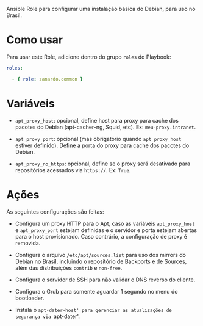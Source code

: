Ansible Role para configurar uma instalação básica do Debian, para uso no
Brasil.

# Como usar

Para usar este Role, adicione dentro do grupo `roles` do Playbook:

```yaml
roles:

  - { role: zanardo.common }
  ```

# Variáveis

- `apt_proxy_host`: opcional, define host para proxy para cache dos pacotes do
  Debian (apt-cacher-ng, Squid, etc). Ex: `meu-proxy.intranet`.

- `apt_proxy_port`: opcional (mas obrigatório quando `apt_proxy_host` estiver
   definido). Define a porta do proxy para cache dos pacotes do Debian.

- `apt_proxy_no_https`: opcional, define se o proxy será desativado para
  repositórios acessados via `https://`. Ex: `True`.

# Ações

As seguintes configurações são feitas:

- Configura um proxy HTTP para o Apt, caso as variáveis `apt_proxy_host` e
  `apt_proxy_port` estejam definidas e o servidor e porta estejam abertas para
  o host provisionado. Caso contrário, a configuração de proxy é removida.

- Configura o arquivo `/etc/apt/sources.list` para uso dos mirrors do Debian no
  Brasil, incluindo o repositório de Backports e de Sources, além das
  distribuições `contrib` e `non-free`.

- Configura o servidor de SSH para não validar o DNS reverso do cliente.

- Configura o Grub para somente aguardar 1 segundo no menu do bootloader.

- Instala o `apt-dater-host' para gerenciar as atualizações de segurança via
  `apt-dater'.
